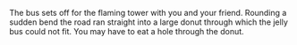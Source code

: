The bus sets off for the flaming tower with you and your friend. Rounding a sudden bend the road ran straight into a large donut through which the jelly bus could not fit. You may have to eat a hole through the donut.
